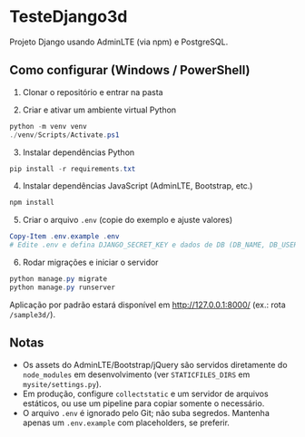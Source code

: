 # TesteDjango3d

Projeto Django usando AdminLTE (via npm) e PostgreSQL.

## Como configurar (Windows / PowerShell)

1) Clonar o repositório e entrar na pasta

2) Criar e ativar um ambiente virtual Python

```powershell
python -m venv venv
./venv/Scripts/Activate.ps1
```

3) Instalar dependências Python

```powershell
pip install -r requirements.txt
```

4) Instalar dependências JavaScript (AdminLTE, Bootstrap, etc.)

```powershell
npm install
```

5) Criar o arquivo `.env` (copie do exemplo e ajuste valores)

```powershell
Copy-Item .env.example .env
# Edite .env e defina DJANGO_SECRET_KEY e dados de DB (DB_NAME, DB_USER, DB_PASSWORD, DB_HOST, DB_PORT)
```

6) Rodar migrações e iniciar o servidor

```powershell
python manage.py migrate
python manage.py runserver
```

Aplicação por padrão estará disponível em http://127.0.0.1:8000/ (ex.: rota `/sample3d/`).

## Notas

- Os assets do AdminLTE/Bootstrap/jQuery são servidos diretamente do `node_modules` em desenvolvimento (ver `STATICFILES_DIRS` em `mysite/settings.py`).
- Em produção, configure `collectstatic` e um servidor de arquivos estáticos, ou use um pipeline para copiar somente o necessário.
- O arquivo `.env` é ignorado pelo Git; não suba segredos. Mantenha apenas um `.env.example` com placeholders, se preferir.
